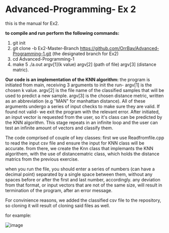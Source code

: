 # Advanced-Programming- Ex 2
this is the manual for Ex2.

**to compile and run perform the following commands:**
1. git init
2. git clone -b Ex2-Master-Branch https://github.com/OrrBav/Advanced-Programming-1.git (the designated branch for Ex2)
3. cd Advanced-Programming-1
4. make
5 ./a.out argv[1](k value) argv[2] (path of file) argv[3] (distance matric).

**Our code is an implementation of the KNN algorithm:**
the program is initiated from main, receiving 3 arguments to init the run-
argv[1] is the chosen k value.
argv[2] is the file name of the classified samples that will be used to predict a new sample.
argv[3] is the chosen distance metric, written as an abbreviation (e.g "MAN" for manhattan distance).
All of these arguments undergo a series of input checks to make sure they are valid. If found not valid- we exit the program with the relevant error.
After initiated, an input vector is requested from the user, so it's class can be predicted by the KNN algorithm. This stage repeats in an infinite loop and the user can test an infinite amount of vectors and classify them.

The code comprised of couple of key classes: first we use Readfromfile.cpp to read the input csv file and ensure the input for KNN class will be accurate. from there, we create the Knn class that implemants the KNN algorithem, with the use of distancematric class, which holds the distance matrics from the previous exercise. 


when you run the file, you should enter a series of numbers (can have a decimal point) separated by a single space between them, without any spaces before or after the first and last number, accordingly. any deviation from that format, or input vectors that are not of the same size, will result in termination of the program, after an error message.

For convinience reasons, we added the classified csv file to the repository, so cloning it will result of cloning said files as well.

for example:

![image](https://user-images.githubusercontent.com/101596419/207710882-94903924-cefe-4ab6-8bd7-cca1e4a52a3b.png)


